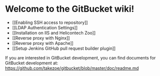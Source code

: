 Welcome to the GitBucket wiki!
====
 * [[Enabling SSH access to repository]]
 * [[LDAP Authentication Settings]]
 * [[Installation on IIS and Helicontech Zoo]]
 * [[Reverse proxy with Nginx]]
 * [[Reverse proxy with Apache]]
 * [[Setup Jenkins GitHub pull request builder plugin]]

If you are interested in GitBucket development, you can find documents for GitBucket development at: https://github.com/takezoe/gitbucket/blob/master/doc/readme.md